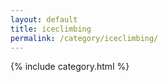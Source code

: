 ```yaml
---
layout: default
title: iceclimbing
permalink: /category/iceclimbing/
---
```

{% include category.html %}
